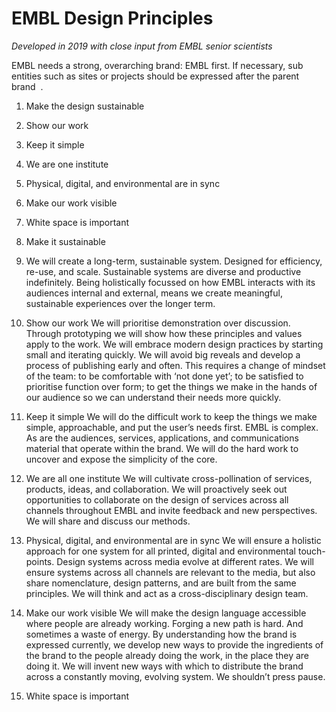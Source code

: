 # EMBL Design Principles

*Developed in 2019 with close input from EMBL senior scientists* 

EMBL needs a strong, overarching brand: EMBL first. If necessary, sub entities such as sites or projects should be expressed after the parent brand  .

1. Make the design sustainable
2. Show our work
3. Keep it simple
4. We are one institute
5. Physical, digital, and environmental are in sync
6. Make our work visible
7. White space is important
8. Make it sustainable

1. We will create a long-term, sustainable system. Designed for efficiency, re-use, and scale.
Sustainable systems are diverse and productive indefinitely. Being holistically focussed on how EMBL interacts with its audiences internal and external, means we create meaningful, sustainable experiences over the longer term.

2. Show our work
We will prioritise demonstration over discussion. Through prototyping we will show how these principles and values apply to the work.
We will embrace modern design practices by starting small and iterating quickly. We will avoid big reveals and develop a process of publishing early and often. This requires a change of mindset of the team: to be comfortable with ‘not done yet’; to be satisfied to prioritise function over form; to get the things we make in the hands of our audience so we can understand their needs more quickly.

3. Keep it simple
We will do the difficult work to keep the things we make simple, approachable, and put the user’s needs first.
EMBL is complex. As are the audiences, services, applications, and communications material that operate within the brand. We will do the hard work to uncover and expose the simplicity of the core.

4. We are all one institute
We will cultivate cross-pollination of services, products, ideas, and collaboration.
We will proactively seek out opportunities to collaborate on the design of services across all channels throughout EMBL and invite feedback and new perspectives. We will share and discuss our methods.

5. Physical, digital, and environmental are in sync
We will ensure a holistic approach for one system for all printed, digital and environmental touch-points.
Design systems across media evolve at different rates. We will ensure systems across all channels are relevant to the media, but also share nomenclature, design patterns, and are built from the same principles. We will think and act as a cross-disciplinary design team.

6. Make our work visible
We will make the design language accessible where people are already working.
Forging a new path is hard. And sometimes a waste of energy. By understanding how the brand is expressed currently, we develop new ways to provide the ingredients of the brand to the people already doing the work, in the place they are doing it. We will invent new ways with which to distribute the brand across a constantly moving, evolving system. We shouldn’t press pause.

7. White space is important

